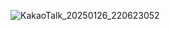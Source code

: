 ![KakaoTalk_20250126_220623052](https://github.com/user-attachments/assets/8a29bd68-1464-449d-a6ca-da74decbf6db)
